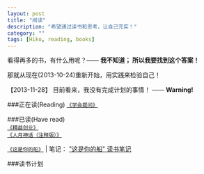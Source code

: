 ```yaml
---
layout: post
title: "阅读"
description: "希望通过读书和思考，让自己充实！"
category: ""
tags: [Hiko, reading, books]
---
```

看得再多的书，有什么用呢？—— **我不知道； 所以我要找到这个答案！**

那就从现在(2013-10-24)重新开始，用实践来检验自己！

【2013-11-28】
目前看来，我没有完成计划的事情！ —— **Warning!**

###正在读(Reading)
[`《学会提问》`](http://book.douban.com/subject/20428922/) 


###已读(Have read)  
[`《精益创业》`](http://book.douban.com/subject/10945606/)  
[`《人月神话（注释版）》`](http://book.douban.com/subject/2149728/) 

[`《这是你的船》`](http://book.douban.com/subject/1076490/) | 笔记： [\"这是你的船\" 读书笔记](/reading-notes/this-is-your-ship.html)

###读书计划
<p></p>

